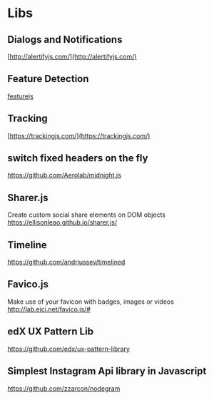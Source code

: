 # Libs

## Dialogs and Notifications
[http://alertifyjs.com/](http://alertifyjs.com/)

## Feature Detection
[featurejs](http://featurejs.com/)

## Tracking
[https://trackingjs.com/](https://trackingjs.com/)

## switch fixed headers on the fly
https://github.com/Aerolab/midnight.js

## Sharer.js 
Create custom social share elements on DOM objects
https://ellisonleao.github.io/sharer.js/

## Timeline
https://github.com/andriussev/timelined

## Favico.js
Make use of your favicon with badges, images or videos
http://lab.ejci.net/favico.js/#

## edX UX Pattern Lib
https://github.com/edx/ux-pattern-library

## Simplest Instagram Api library in Javascript
https://github.com/zzarcon/nodegram
